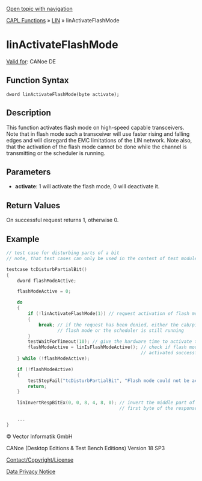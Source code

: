 [Open topic with navigation](../../../../../CANoeDEFamily.htm#Topics/CAPLFunctions/LIN/Functions/CAPLfunctionLINActivateFlashMode.md)

[CAPL Functions](../../CAPLfunctions.md) » [LIN](../CAPLfunctionsLINOverview.md) » linActivateFlashMode

# linActivateFlashMode

[Valid for](../../../Shared/FeatureAvailability.md): CANoe DE

## Function Syntax

```
dword linActivateFlashMode(byte activate);
```

## Description

This function activates flash mode on high-speed capable transceivers. Note that in flash mode such a transceiver will use faster rising and falling edges and will disregard the EMC limitations of the LIN network. Note also, that the activation of the flash mode cannot be done while the channel is transmitting or the scheduler is running.

## Parameters

- **activate**: 1 will activate the flash mode, 0 will deactivate it.

## Return Values

On successful request returns 1, otherwise 0.

## Example

```c
// test case for disturbing parts of a bit
// note, that test cases can only be used in the context of test module nodes

testcase tcDisturbPartialBit()
{
    dword flashModeActive;

    flashModeActive = 0;

    do
    {
        if (!linActivateFlashMode(1)) // request activation of flash mode
        {
            break; // if the request has been denied, either the cab/piggy is incapable of
                   // flash mode or the scheduler is still running
        }
        testWaitForTimeout(10); // give the hardware time to activate the flash mode
        flashModeActive = linIsFlashModeActive(); // check if flash mode has been
                                                  // activated successfully
    } while (!flashModeActive);

    if (!flashModeActive)
    {
        testStepFail("tcDisturbPartialBit", "Flash mode could not be activated because of active scheduler or because the cab/piggy does not support flash mode.");
        return;
    }

    linInvertRespBitEx(0, 0, 8, 4, 8, 0); // invert the middle part of the stop bit of the
                                          // first byte of the response to id 0

    ...
}
```

© Vector Informatik GmbH

CANoe (Desktop Editions & Test Bench Editions) Version 18 SP3

[Contact/Copyright/License](../../../Shared/ContactCopyrightLicense.md)

[Data Privacy Notice](https://www.vector.com/int/en/company/get-info/privacy-policy/)
